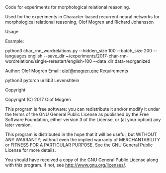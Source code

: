 Code for experiments for morphological relational reasoning.

Used for the experiments in Character-based recurrent neural networks for morphological relational reasoning, Olof Mogren and Richard Johansson

Usage

Example:

python3 char_rnn_wordrelations.py --hidden_size 100 --batch_size 200 --languages english --save_dir ~/experiments/2017-char-rnn-wordrelations/single-rerestart/english-100 --data_dir data-reorganized

Author: Olof Mogren Email: olof@mogren.one
Requirements

python3
pytorch
urllib3
Levenshtein

Copyright

Copyright (C) 2017 Olof Mogren

This program is free software: you can redistribute it and/or modify it under the terms of the GNU General Public License as published by the Free Software Foundation, either version 3 of the License, or (at your option) any later version.

This program is distributed in the hope that it will be useful, but WITHOUT ANY WARRANTY; without even the implied warranty of MERCHANTABILITY or FITNESS FOR A PARTICULAR PURPOSE. See the GNU General Public License for more details.

You should have received a copy of the GNU General Public License along with this program. If not, see http://www.gnu.org/licenses/.


